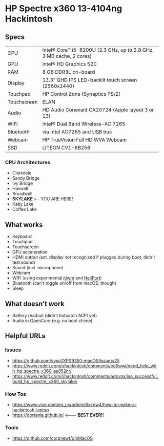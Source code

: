 HP Spectre x360 13-4104ng Hackintosh
====================================

Specs
-----

|   |  |
| --- | ---|
| CPU | Intel® Core™ i5-6200U (2.3 GHz, up to 2.8 GHz, 3 MB cache, 2 cores) |
| GPU | Intel® HD Graphics 520 |
| RAM | 8 GB DDR3L on-board |
| Display | 13.3" QHD IPS LED-backlit touch screen (2560x1440) |
| Touchpad | HP Control Zone (Synaptics PS/2)|
| Touchscreen | ELAN |
| Audio | HD Audio Conexant CX20724 (Apple layout 3 or 13) |
| WiFi | Intel® Dual Band Wireless-AC 7265 |
| Bluetooth | via Intel AC7265 and USB bus |
| Webcam | HP TrueVision Full HD WVA Webcam |
| SSD | LITEON CV1-8B256 |

### CPU Architectures

* Clarkdale
* Sandy Bridge
* Ivy Bridge
* Haswell
* Broadwell
* **SKYLAKE** <-- YOU ARE HERE!
* Kaby Lake
* Coffee Lake

What works
----------

* Keyboard
* Touchpad
* Touchscreen
* GPU acceleration
* HDMI output (ext. display not recognised if plugged during boot, didn't test sound)
* Sound (incl. microphone)
* Webcam
* WiFi (using experimental [itlwm](https://github.com/OpenIntelWireless/itlwm) and [HeliPort](https://github.com/OpenIntelWireless/HeliPort))
* Bluetooth (can't toggle on/off from macOS, though)
* Sleep

What doesn't work
-----------------

* Battery readout (didn't hotpatch ACPI yet)
* Audio in OpenCore (e.g. no boot chime)


Helpful URLs
------------

### Issues

* https://github.com/syscl/XPS9350-macOS/issues/25
* https://www.reddit.com/r/hackintosh/comments/ee9wwi/need_help_with_hp_spectre_x360_ae052nr/
* https://www.reddit.com/r/hackintosh/comments/adovqx/iso_successful_build_hp_spectre_x360_skylake/


### How Tos

* https://www.vice.com/en_us/article/8xznw4/how-to-make-a-hackintosh-laptop
* https://dortania.github.io/ <--- **BEST EVER!!**


### Tools

* https://github.com/corpnewt/gibMacOS
